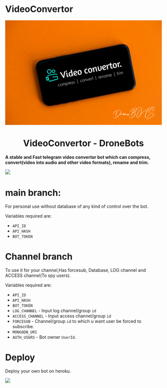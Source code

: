 # VideoConvertor

<p align="center">
  <img src="./LOCAL/20211215_165751.jpg" alt="VideoConvertor poster">
</p>
<h1 align="center">
  <b>VideoConvertor - DroneBots</b>
</h1>

<b>A stable and Fast telegram video convertor bot which can compress, convert(video into audio and other video formats), rename and trim.</b>   


<p><a href="https://heroku.com/deploy"> <img src="https://img.shields.io/badge/Telegram-Join%20Telegram%20Group-blueViolet?style=for-the-badge&logo=telegram" width="200""/></a></p>

# main branch:
For personal use without database of any kind of control over the bot.
  
Variables required are:
* `API_ID`
* `API_HASH`
* `BOT_TOKEN`

# Channel branch
To use it for your channel,Has forcesub, Database, LOG channel and ACCESS channel(To spy users).
  
Variables required are:
* `API_ID`
* `API_HASH`
* `BOT_TOKEN`
* `LOG_CHANNEL` - Input log channel/group `id`
* `ACCESS_CHANNEL` - Input access channel/group `id`
* `FORCESUB` - Channel/group `id` to which u want user be forced to subscribe.
* `MONGODB_URI`
* `AUTH_USERS` - Bot owner `UserId`.

# Deploy

Deploy your own bot on heroku.

<p><a href="https://heroku.com/deploy"> <img src="https://img.shields.io/badge/Deploy%20To%20Heroku-black?style=for-the-badge&logo=heroku" width="300""/></a></p>
